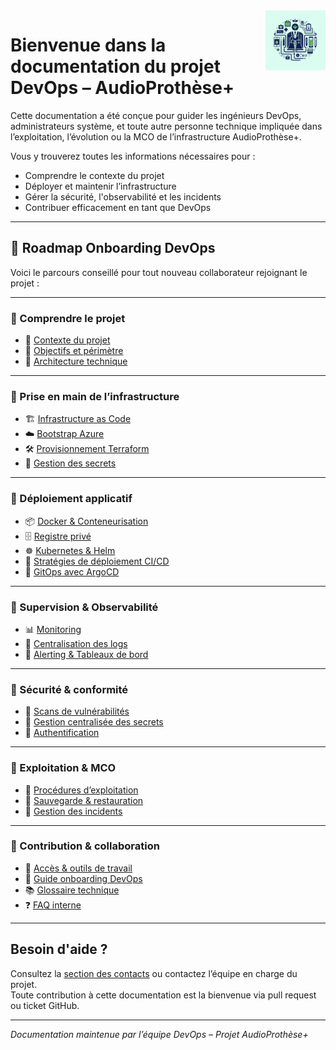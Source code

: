 <img height="96" src="./img/logo.jpeg" width="96" align="right"/>

# Bienvenue dans la documentation du projet DevOps – AudioProthèse+

Cette documentation a été conçue pour guider les ingénieurs DevOps, administrateurs système, et toute autre personne technique impliquée dans l’exploitation, l’évolution ou la MCO de l’infrastructure AudioProthèse+.

Vous y trouverez toutes les informations nécessaires pour :

- Comprendre le contexte du projet
- Déployer et maintenir l’infrastructure
- Gérer la sécurité, l'observabilité et les incidents
- Contribuer efficacement en tant que DevOps

---

## 🚀 Roadmap Onboarding DevOps

Voici le parcours conseillé pour tout nouveau collaborateur rejoignant le projet :

---

### 🔹 Comprendre le projet

- 📘 [Contexte du projet](contexte.md)
- 🎯 [Objectifs et périmètre](objectifs.md)
- 🧠 [Architecture technique](architecture/overview.md)

---

### 🔹 Prise en main de l’infrastructure

- 🏗️ [Infrastructure as Code](infrastructure/iac.md)
- ☁️ [Bootstrap Azure](infrastructure/bootstrap.md)
- 🛠️ [Provisionnement Terraform](infrastructure/terraform.md)
- 🔐 [Gestion des secrets](infrastructure/secrets.md)

---

### 🔹 Déploiement applicatif

- 📦 [Docker & Conteneurisation](container/docker.md)
- 🗄️ [Registre privé](container/registry.md)
- ☸️ [Kubernetes & Helm](container/kubernetes.md)
- 🚀 [Stratégies de déploiement CI/CD](cicd/pipelines.md)
- 🔄 [GitOps avec ArgoCD](cicd/gitops.md)

---

### 🔹 Supervision & Observabilité

- 📊 [Monitoring](observability/monitoring.md)
- 📄 [Centralisation des logs](observability/logging.md)
- 🚨 [Alerting & Tableaux de bord](observability/alerting.md)

---

### 🔹 Sécurité & conformité

- 🧪 [Scans de vulnérabilités](security/vulnerability-scans.md)
- 🔐 [Gestion centralisée des secrets](security/secret-management.md)
- 👤 [Authentification](security/authentication.md)

---

### 🔹 Exploitation & MCO

- 🔄 [Procédures d’exploitation](mco/procedures.md)
- 💾 [Sauvegarde & restauration](mco/backup.md)
- 🧯 [Gestion des incidents](mco/incidents.md)

---

### 🔹 Contribution & collaboration

- 👥 [Accès & outils de travail](onboarding/access.md)
- 🧭 [Guide onboarding DevOps](onboarding/guide.md)
- 📚 [Glossaire technique](onboarding/glossary.md)
- ❓ [FAQ interne](onboarding/faq.md)

---

## Besoin d'aide ?

Consultez la [section des contacts](annexes/contacts.md) ou contactez l’équipe en charge du projet.  
Toute contribution à cette documentation est la bienvenue via pull request ou ticket GitHub.

---

*Documentation maintenue par l’équipe DevOps – Projet AudioProthèse+*
